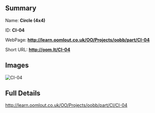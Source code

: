 

## Summary
 
Name: __Circle (4x4)__

ID: __CI-04__

WebPage: __http://learn.oomlout.co.uk/OO/Projects/oobb/part/CI-04__

Short URL: __http://oom.lt/CI-04__


## Images
![CI-04](http://oomlout.com/oomlout-OOBB/part/CI/CI-04/OOBB-CI-04_420.png)




## Full Details

 http://learn.oomlout.co.uk/OO/Projects/oobb/part/CI/CI-04

